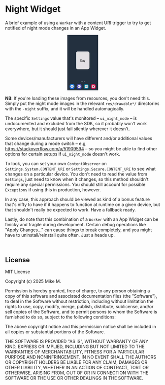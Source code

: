 # Night Widget

A brief example of using a `Worker` with a content URI trigger to try to get
notified of night mode changes in an App Widget.

<p align="center">
<img src="images/demo.gif" alt="Demonstration video." width="20%" />
</p>

**NB**: If you're loading these images from resources, you don't need this.
Simply put the night mode images in the relevant `res/drawable*/` directories
with the `-night` suffix, and it will be handled automagically.

The specific `Settings` value that's monitored – `ui_night_mode` – is
undocumented and excluded from the SDK, so it probably won't work everywhere,
but it should just fail silently wherever it doesn't.

Some devices/manufacturers will have different and/or additional values that
change during a mode switch – e.g, https://stackoverflow.com/a/51909594 – so you
might be able to find other options for certain setups if `ui_night_mode`
doesn't work.

To look, you can set your own `ContentObserver` on `Settings.System.CONTENT_URI`
or `Settings.Secure.CONTENT_URI` to see what changes on a particular device. You
don't need to read the value from `Settings`, just need to know when it changes,
so this method shouldn't require any special permissions. You should still
account for possible `Exception`s if using this in production, however.

In any case, this approach should be viewed as kind of a bonus feature that's
nifty to have if it happens to function at runtime on a given device, but that
shouldn't really be expected to work. Have a fallback ready.

Lastly, do note that this combination of a `Worker` with an App Widget can be
finicky and fragile during development. Certain debug operations like "Apply
Changes…" can cause things to break completely, and you might have to
uninstall/reinstall quite often. Just a heads up.

<br />


## License

MIT License

Copyright (c) 2025 Mike M.

Permission is hereby granted, free of charge, to any person obtaining a copy
of this software and associated documentation files (the "Software"), to deal
in the Software without restriction, including without limitation the rights
to use, copy, modify, merge, publish, distribute, sublicense, and/or sell
copies of the Software, and to permit persons to whom the Software is
furnished to do so, subject to the following conditions:

The above copyright notice and this permission notice shall be included in all
copies or substantial portions of the Software.

THE SOFTWARE IS PROVIDED "AS IS", WITHOUT WARRANTY OF ANY KIND, EXPRESS OR
IMPLIED, INCLUDING BUT NOT LIMITED TO THE WARRANTIES OF MERCHANTABILITY,
FITNESS FOR A PARTICULAR PURPOSE AND NONINFRINGEMENT. IN NO EVENT SHALL THE
AUTHORS OR COPYRIGHT HOLDERS BE LIABLE FOR ANY CLAIM, DAMAGES OR OTHER
LIABILITY, WHETHER IN AN ACTION OF CONTRACT, TORT OR OTHERWISE, ARISING FROM,
OUT OF OR IN CONNECTION WITH THE SOFTWARE OR THE USE OR OTHER DEALINGS IN THE
SOFTWARE.